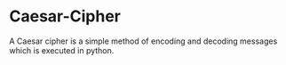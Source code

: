 # Caesar-Cipher
A Caesar cipher is a simple method of encoding and decoding messages which is executed in python.
